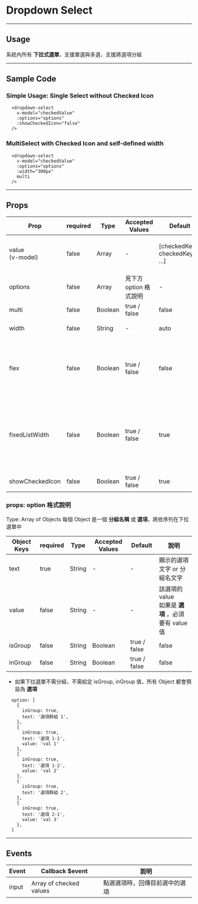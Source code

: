 # Dropdown Select
----------------

## Usage
系統內所有 **下拉式選單**，支援單選與多選，支援將選項分組

---
## Sample Code

### Simple Usage: Single Select without Checked Icon
```
  <dropdown-select
    v-model="checkedValue"
    :options="options"
    :showCheckedIcon="false"
  />
```

### MultiSelect with Checked Icon and self-defined width
```
  <dropdown-select
    v-model="checkedValue"
    :options="options"
    :width="300px"
    multi
  />
```

---
## Props

| Prop | required | Type | Accepted Values | Default | 說明 |
|---|---|---|---|---|---|
| value<br>(v-model) | false | Array | - | [checkedKey1, checkedKey2, ...] | 已選中的選項，若 value 為空則沒有預設選中選項
| options | false | Array | 見下方 option 格式說明 | - | 下拉選單內的選項
| multi | false | Boolean | true / false | false | 是否支援多選
| width | false | String | - | auto | 自訂下拉 Input 框寬度
| flex | false | Boolean | true / false | false | 是否讓 DropdownSelect 可使用 flex 排版<br>下拉 Input 框將依 props:width 設為 `flex: 0 0 width`
| fixedListWidth | false | Boolean | true / false | true | 選單寬度是否與下拉 Input 框等寬<br>若為 false，則選單寬度會依選項內容長度變化<br>建議在選項內容較長時使用
| showCheckedIcon | false | Boolean | true / false | true | 下拉選單是否顯示 checked Icon 

### props: option 格式說明

Type: Array of Objects
每個 Object 是一個 **分組名稱** 或 **選項**，將依序列在下拉選單中

| Object Keys | required | Type | Accepted Values | Default | 說明 |
|---|---|---|---|---|---|
| text | true | String | - | - | 顯示的選項文字 or 分組名文字
| value | false | String | - | - | 該選項的 value<br>如果是 **選項** ，必須要有 value 值
| isGroup | false | String | Boolean | true / false | false | 是否是分組名，當下拉選單需要分組時必填
| inGroup | false | String | Boolean | true / false | false | 是否是選項，當下拉選單需要分組時必填

* 如果下拉選單不需分組，不需給定 isGroup, inGroup 值，所有 Object 都會預設為 **選項**

```
  option: [
    {
      isGroup: true,
      text: '選項群組 1',
    },
    {
      inGroup: true,
      text: '選項 1-1',
      value: 'val 1'
    },
    {
      inGroup: true,
      text: '選項 1-2',
      value: 'val 2'
    },
    {
      isGroup: true,
      text: '選項群組 2',
    },
    {
      inGroup: true,
      text: '選項 2-1',
      value: 'val 3'
    },
  ]
```

---
## Events

| Event | Callback $event | 說明 |
|---|---|---|
| input | Array of checked values | 點選選項時，回傳目前選中的選項